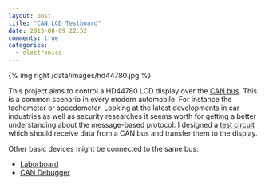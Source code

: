```yaml
---
layout: post
title: "CAN LCD Testboard"
date: 2013-08-09 22:52
comments: true
categories:
  - electronics
---
```

{% img right /data/images/hd44780.jpg %}

This project aims to control a HD44780 LCD display over the [CAN bus][can].
This is a common scenario in every modern automobile.
For instance the tachometer or speedometer.
Looking at the latest developments in car industries
as well as security researches it seems worth
for getting a better understanding about the message-based protocol.
I designed a [test circuit][canlcd] which should receive data from
a CAN bus and transfer them to the display.

Other basic devices might be connected to the same bus:

* [Laborboard][laborboard]
* [CAN Debugger][testboard]

[can]: http://en.wikipedia.org/wiki/CAN_bus
[canlcd]: /data/mirror/canlcd.pdf
[laborboard]: https://www.das-labor.org/wiki/Laborboard
[testboard]: http://www.kreatives-chaos.com/artikel/can-debugger
